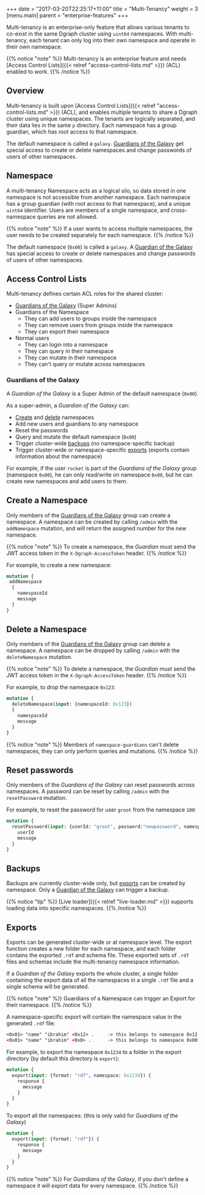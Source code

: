 +++
date = "2017-03-20T22:25:17+11:00"
title = "Multi-Tenancy"
weight = 3
[menu.main]
    parent = "enterprise-features"
+++

Multi-tenancy is an enterprise-only feature that allows various tenants to co-exist in the same Dgraph
cluster using `uint64` namespaces. With multi-tenancy, each tenant can only log into their own
namespace and operate in their own namespace.

{{% notice "note" %}}
Multi-tenancy is an enterprise feature and needs [Access Control Lists]({{< relref "access-control-lists.md" >}}) (ACL) enabled to work.
{{% /notice %}}

## Overview

Multi-tenancy is built upon [Access Control Lists]({{< relref "access-control-lists.md" >}}) (ACL), 
and enables multiple tenants to share a Dgraph cluster using unique namespaces.
The tenants are logically separated, and their data lies in the same `p` directory.
Each namespace has a group guardian, which has root access to that namespace.

The default namespace is called a `galaxy`. [Guardians of the Galaxy](#guardians-of-the-galaxy) get
special access to create or delete namespaces and change passwords of
users of other namespaces.

## Namespace

A multi-tenancy Namespace acts as a logical silo, so data stored in one namespace is not accessible from another namespace.
Each namespace has a group guardian (with root access to that namespace), and a unique `uint64` identifier. 
Users are members of a single namespace, and cross-namespace queries are not allowed.

{{% notice "note" %}}
If a user wants to access multiple namespaces, the user needs to be created separately for each namespace.
{{% /notice %}}

The default namespace (`0x00`) is called a `galaxy`. A [Guardian of the Galaxy](#guardians-of-the-galaxy) has
special access to create or delete namespaces and change passwords of
users of other namespaces.

## Access Control Lists

Multi-tenancy defines certain ACL roles for the shared cluster:

- [Guardians of the Galaxy](#guardians-of-the-galaxy) (Super Admins) 
- Guardians of the Namespace
  - They can add users to groups inside the namespace
  - They can remove users from groups inside the namespace
  - They can export their namespace
- Normal users
  - They can login into a namespace
  - They can query in their namespace
  - They can mutate in their namespace
  - They can't query or mutate across namespaces

### Guardians of the Galaxy

A _Guardian of the Galaxy_ is a Super Admin of the default namespace (`0x00`).

As a super-admin, a _Guardian of the Galaxy_ can: 
- [Create](#create-a-namespace) and [delete](#delete-a-namespace) namespaces
- Add new users and guardians to any namespace
- Reset the passwords
- Query and mutate the default namespace (`0x00`)
- Trigger cluster-wide [backups](#backups) (no namespace-specific backup)
- Trigger cluster-wide or namespace-specific [exports](#exports) (exports contain information about the namespace)

For example, if the user `rocket` is part of the _Guardians of the Galaxy_ group (namespace `0x00`),
he can only read/write on namespace `0x00`, but he can create new namespaces and add users to them.

## Create a Namespace

Only members of the [Guardians of the Galaxy](#guardians-of-the-galaxy) group can create a namespace.
A namespace can be created by calling `/admin` with the `addNamespace` mutation,
and will return the assigned number for the new namespace.

{{% notice "note" %}}
To create a namespace, the _Guardian_ must send the JWT access token in the `X-Dgraph-AccessToken` header.
{{% /notice %}}

For example, to create a new namespace:

```graphql
mutation {
 addNamespace
  {
    namespaceId
    message
  }
}
```

## Delete a Namespace

Only members of the [Guardians of the Galaxy](#guardians-of-the-galaxy) group can delete a namespace.
A namespace can be dropped by calling `/admin` with the `deleteNamespace` mutation.

{{% notice "note" %}}
To delete a namespace, the _Guardian_ must send the JWT access token in the `X-Dgraph-AccessToken` header.
{{% /notice %}}

For example, to drop the namespace `0x123`:

```graphql
mutation {
  deleteNamespace(input: {namespaceId: 0x123})
  {
    namespaceId
    message
  }
}
```

{{% notice "note" %}}
Members of `namespace-guardians` can't delete namespaces, they can only perform queries and mutations.
{{% /notice %}}

## Reset passwords

Only members of the _Guardians of the Galaxy_ can reset passwords across namespaces.
A password can be reset by calling `/admin` with the `resetPassword` mutation.

For example, to reset the password for user `groot` from the namespace `100`:

```graphql
mutation {
  resetPassword(input: {userId: "groot", password:"newpassword", namespace: 100}) {
    userId
    message
  }
}
```

## Backups

Backups are currently cluster-wide only, but [exports](#exports) can be created by namespace.
Only a [Guardian of the Galaxy](#guardians-of-the-galaxy) can trigger a backup.

{{% notice "tip" %}}
[Live loader]({{< relref "live-loader.md" >}}) supports loading data into specific namespaces.
{{% /notice %}}


## Exports

Exports can be generated cluster-wide or at namespace level.
The export function creates a new folder for each namespace, and each folder contains the exported `.rdf` and schema file.
These exported sets of `.rdf` files and schemas include the multi-tenancy namespace information.

If a _Guardian of the Galaxy_ exports the whole cluster, a single folder containing the export data of all the namespaces in a single `.rdf` file and a single schema will be generated.

{{% notice "note" %}}
Guardians of a Namespace can trigger an Export for their namespace.
{{% /notice %}}

A namespace-specific export will contain the namespace value in the generated `.rdf` file: 

```rdf
<0x01> "name" "ibrahim" <0x12> .     -> this belongs to namespace 0x12
<0x01> "name" "ibrahim" <0x0> .      -> this belongs to namespace 0x00
```

For example, to export the namespace `0x1234` to a folder in the export directory (by default this directory is `export`):

```graphql
mutation {
  export(input: {format: "rdf", namespace: 0x1234}) {
    response {
      message
    }
  }
}
```

To export all the namespaces: (this is only valid for _Guardians of the Galaxy_)

```graphql
mutation {
  export(input: {format: "rdf"}) {
    response {
      message
    }
  }
}
```

{{% notice "note" %}}
For _Guardians of the Galaxy_, if you don't define a namespace it will export data for every namespace.
{{% /notice %}}
